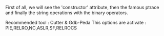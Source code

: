 First of all, we will see the 'constructor' attribute, then the famous ptrace and finally the string operations with the binary operators.

Recommended tool : Cutter & Gdb-Peda This options are activate : PIE,RELRO,NC,ASLR,SF,RELROCS